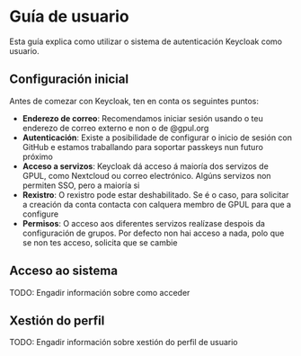 # Guía de usuario

Esta guía explica como utilizar o sistema de autenticación Keycloak como usuario.

## Configuración inicial

Antes de comezar con Keycloak, ten en conta os seguintes puntos:

- **Enderezo de correo**: Recomendamos iniciar sesión usando o teu enderezo de correo externo e non o de @gpul.org
- **Autenticación**: Existe a posibilidade de configurar o inicio de sesión con GitHub e estamos traballando para soportar passkeys nun futuro próximo
- **Acceso a servizos**: Keycloak dá acceso á maioría dos servizos de GPUL, como Nextcloud ou correo electrónico. Algúns servizos non permiten SSO, pero a maioría si
- **Rexistro**: O rexistro pode estar deshabilitado. Se é o caso, para solicitar a creación da conta contacta con calquera membro de GPUL para que a configure
- **Permisos**: O acceso aos diferentes servizos realízase despois da configuración de grupos. Por defecto non hai acceso a nada, polo que se non tes acceso, solicita que se cambie

## Acceso ao sistema

TODO: Engadir información sobre como acceder

## Xestión do perfil

TODO: Engadir información sobre xestión do perfil de usuario

